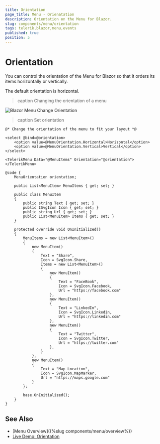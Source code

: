 ```yaml
---
title: Orientation
page_title: Menu - Orienatation
description: Orientation on the Menu for Blazor.
slug: components/menu/orientation
tags: telerik,blazor,menu,events
published: true
position: 5
---
```


# Orientation

You can control the orientation of the Menu for Blazor so that it orders its items horizontally or vertically.

The default orientation is horizontal.

>caption Changing the orientation of a menu

![Blazor Menu Change Orientation](images/menu-change-orientation.gif)

>caption Set orientation

````RAZOR
@* Change the orientation of the menu to fit your layout *@

<select @bind=@orientation>
    <option value=@MenuOrientation.Horizontal>Horizontal</option>
    <option value=@MenuOrientation.Vertical>Vertical</option>
</select>

<TelerikMenu Data="@MenuItems" Orientation="@orientation">
</TelerikMenu>

@code {
    MenuOrientation orientation;

    public List<MenuItem> MenuItems { get; set; }

    public class MenuItem
    {
        public string Text { get; set; }
        public ISvgIcon Icon { get; set; }
        public string Url { get; set; }
        public List<MenuItem> Items { get; set; }
    }

    protected override void OnInitialized()
    {
        MenuItems = new List<MenuItem>()
        {
            new MenuItem()
            {
                Text = "Share",
                Icon = SvgIcon.Share,
                Items = new List<MenuItem>()
                {
                    new MenuItem()
                    {
                        Text = "FaceBook",
                        Icon = SvgIcon.Facebook,
                        Url = "https://facebook.com"
                    },
                    new MenuItem()
                    {
                        Text = "LinkedIn",
                        Icon = SvgIcon.Linkedin,
                        Url = "https://linkedin.com"
                    },
                    new MenuItem()
                    {
                        Text = "Twitter",
                        Icon = SvgIcon.Twitter,
                        Url = "https://twitter.com"
                    },
                }
            },
            new MenuItem()
            {
                Text = "Map Location",
                Icon = SvgIcon.MapMarker,
                Url = "https://maps.google.com"
            }
        };

        base.OnInitialized();
    }
}
````


## See Also

* [Menu Overview]({%slug components/menu/overview%})
* [Live Demo: Orientation](https://demos.telerik.com/blazor-ui/menu/orientation)
